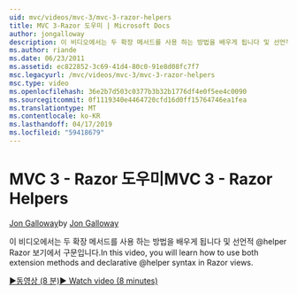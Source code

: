 ```yaml
---
uid: mvc/videos/mvc-3/mvc-3-razor-helpers
title: MVC 3-Razor 도우미 | Microsoft Docs
author: jongalloway
description: 이 비디오에서는 두 확장 메서드를 사용 하는 방법을 배우게 됩니다 및 선언적 @helper Razor 보기에서 구문입니다.
ms.author: riande
ms.date: 06/23/2011
ms.assetid: ec822852-3c69-41d4-80c0-91e8d08fc7f7
msc.legacyurl: /mvc/videos/mvc-3/mvc-3-razor-helpers
msc.type: video
ms.openlocfilehash: 36e2b7d503c0377b3b32b1776df4e0f5ee4c0090
ms.sourcegitcommit: 0f1119340e4464720cfd16d0ff15764746ea1fea
ms.translationtype: MT
ms.contentlocale: ko-KR
ms.lasthandoff: 04/17/2019
ms.locfileid: "59418679"
---
```

# <a name="mvc-3---razor-helpers"></a><span data-ttu-id="a815e-103">MVC 3 - Razor 도우미</span><span class="sxs-lookup"><span data-stu-id="a815e-103">MVC 3 - Razor Helpers</span></span>

<span data-ttu-id="a815e-104">[Jon Galloway](https://github.com/jongalloway)</span><span class="sxs-lookup"><span data-stu-id="a815e-104">by [Jon Galloway](https://github.com/jongalloway)</span></span>

<span data-ttu-id="a815e-105">이 비디오에서는 두 확장 메서드를 사용 하는 방법을 배우게 됩니다 및 선언적 @helper Razor 보기에서 구문입니다.</span><span class="sxs-lookup"><span data-stu-id="a815e-105">In this video, you will learn how to use both extension methods and declarative @helper syntax in Razor views.</span></span>

[<span data-ttu-id="a815e-106">&#9654;동영상 (8 분)</span><span class="sxs-lookup"><span data-stu-id="a815e-106">&#9654; Watch video (8 minutes)</span></span>](https://channel9.msdn.com/Blogs/ASP-NET-Site-Videos/mvc-3-razor-helpers)
